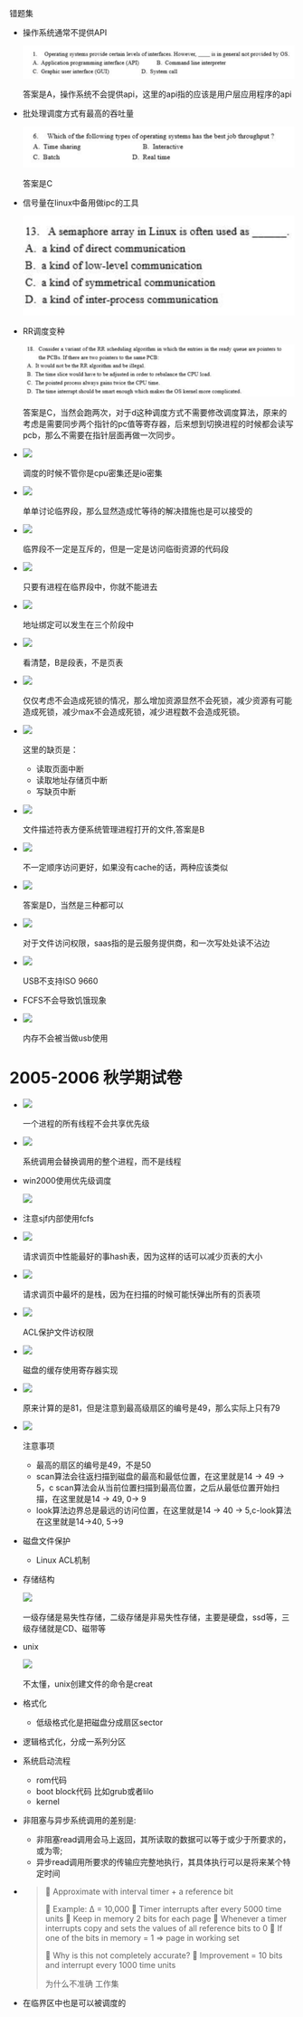 错题集

- 操作系统通常不提供API

  ![](https://raw.githubusercontent.com/workflowBot/image_bed/main/uPic/IgwnhC.png)

  答案是A，操作系统不会提供api，这里的api指的应该是用户层应用程序的api

- 批处理调度方式有最高的吞吐量

  ![](https://raw.githubusercontent.com/workflowBot/image_bed/main/uPic/VoAI3c.png)

  答案是C

- 信号量在linux中备用做ipc的工具

  ![](https://raw.githubusercontent.com/workflowBot/image_bed/main/uPic/v7jx4v.png)

- RR调度变种

  ![](https://raw.githubusercontent.com/workflowBot/image_bed/main/uPic/B0hQBw.png)

  答案是C，当然会跑两次，对于d这种调度方式不需要修改调度算法，原来的考虑是需要同步两个指针的pc值等寄存器，后来想到切换进程的时候都会读写pcb，那么不需要在指针层面再做一次同步。

- ![](https://hutao-image-bed.oss-cn-hangzhou.aliyuncs.com/uPic/yaiqTe.png)

  调度的时候不管你是cpu密集还是io密集

- ![](https://hutao-image-bed.oss-cn-hangzhou.aliyuncs.com/uPic/Bp1TYo.png)

  单单讨论临界段，那么显然造成忙等待的解决措施也是可以接受的

- ![](https://hutao-image-bed.oss-cn-hangzhou.aliyuncs.com/uPic/zSYYJr.png)

  临界段不一定是互斥的，但是一定是访问临街资源的代码段

- ![](https://hutao-image-bed.oss-cn-hangzhou.aliyuncs.com/uPic/4kKZb9.png)

  只要有进程在临界段中，你就不能进去

- ![](https://hutao-image-bed.oss-cn-hangzhou.aliyuncs.com/uPic/jU2FZ3.png)

  地址绑定可以发生在三个阶段中

- ![](https://hutao-image-bed.oss-cn-hangzhou.aliyuncs.com/uPic/r62AJM.png)

  看清楚，B是段表，不是页表

- ![](https://hutao-image-bed.oss-cn-hangzhou.aliyuncs.com/uPic/gor9IA.png)

  仅仅考虑不会造成死锁的情况，那么增加资源显然不会死锁，减少资源有可能造成死锁，减少max不会造成死锁，减少进程数不会造成死锁。

- ![](https://hutao-image-bed.oss-cn-hangzhou.aliyuncs.com/uPic/GDJqGx.png)

  这里的缺页是：

  	- 读取页面中断
  	- 读取地址存储页中断
  	- 写缺页中断

- ![](https://hutao-image-bed.oss-cn-hangzhou.aliyuncs.com/uPic/u9MHod.png)

  文件描述符表方便系统管理进程打开的文件,答案是B

- ![](https://hutao-image-bed.oss-cn-hangzhou.aliyuncs.com/uPic/xJPMR1.png)

  不一定顺序访问更好，如果没有cache的话，两种应该类似

- ![](https://hutao-image-bed.oss-cn-hangzhou.aliyuncs.com/uPic/MfTfGh.png)

  答案是D，当然是三种都可以

- ![](https://hutao-image-bed.oss-cn-hangzhou.aliyuncs.com/uPic/N6n9go.png)

  对于文件访问权限，saas指的是云服务提供商，和一次写处处读不沾边

- ![](https://hutao-image-bed.oss-cn-hangzhou.aliyuncs.com/uPic/lCZcOr.png)

  USB不支持ISO 9660

- FCFS不会导致饥饿现象

- ![](https://hutao-image-bed.oss-cn-hangzhou.aliyuncs.com/uPic/8S0VUO.png)

  内存不会被当做usb使用

# 2005-2006 秋学期试卷

- ![](https://hutao-image-bed.oss-cn-hangzhou.aliyuncs.com/uPic/zjTpnV.png)

  一个进程的所有线程不会共享优先级

- ![](https://hutao-image-bed.oss-cn-hangzhou.aliyuncs.com/uPic/gFctoS.png)

  系统调用会替换调用的整个进程，而不是线程

- win2000使用优先级调度

  ![](https://hutao-image-bed.oss-cn-hangzhou.aliyuncs.com/uPic/00Pswp.png)

- 注意sjf内部使用fcfs

- ![](https://hutao-image-bed.oss-cn-hangzhou.aliyuncs.com/uPic/gfwJTh.png)

  请求调页中性能最好的事hash表，因为这样的话可以减少页表的大小

- ![](https://hutao-image-bed.oss-cn-hangzhou.aliyuncs.com/uPic/QEF3JY.png)

  请求调页中最坏的是栈，因为在扫描的时候可能㤇弹出所有的页表项

- ![](https://hutao-image-bed.oss-cn-hangzhou.aliyuncs.com/uPic/iIdv5i.png)

  ACL保护文件访权限

- ![](https://hutao-image-bed.oss-cn-hangzhou.aliyuncs.com/uPic/9mhvf2.png)

  磁盘的缓存使用寄存器实现

- ![](https://hutao-image-bed.oss-cn-hangzhou.aliyuncs.com/uPic/SD70qM.png)

  原来计算的是81，但是注意到最高级扇区的编号是49，那么实际上只有79

- ![](https://hutao-image-bed.oss-cn-hangzhou.aliyuncs.com/uPic/xSvwn9.png)

  注意事项

  - 最高的扇区的编号是49，不是50
  - scan算法会往返扫描到磁盘的最高和最低位置，在这里就是14 -> 49 -> 5，c scan算法会从当前位置扫描到最高位置，之后从最低位置开始扫描，在这里就是14 -> 49, 0-> 9
  - look算法边界总是最远的访问位置，在这里就是14 -> 40 -> 5,c-look算法在这里就是14->40, 5->9
  
- 磁盘文件保护

  - Linux ACL机制

- 存储结构

  ![](https://hutao-image-bed.oss-cn-hangzhou.aliyuncs.com/uPic/jeEoaB.png)

  一级存储是易失性存储，二级存储是非易失性存储，主要是硬盘，ssd等，三级存储就是CD、磁带等

- unix

  ![](https://hutao-image-bed.oss-cn-hangzhou.aliyuncs.com/uPic/7uEOFn.png)

  不太懂，unix创建文件的命令是creat
  
- 格式化

  - 低级格式化是把磁盘分成扇区sector
- 逻辑格式化，分成一系列分区

- 系统启动流程
  - rom代码
  - boot block代码 比如grub或者lilo
  - kernel

- 非阻塞与异步系统调用的差别是:

  - 非阻塞read调用会马上返回，其所读取的数据可以等于或少于所要求的，或为零;
  - 异步read调用所要求的传输应完整地执行，其具体执行可以是将来某个特定时间

- >  Approximate with interval timer + a reference bit
  >
  >  Example: ∆ = 10,000
  >   Timer interrupts after every 5000 time units
  >   Keep in memory 2 bits for each page
  >   Whenever a timer interrupts copy and sets the values of all reference bits to 0  If one of the bits in memory = 1 ⇒ page in working set
  >
  >  Why is this not completely accurate?
  >   Improvement = 10 bits and interrupt every 1000 time units
  >
  > 为什么不准确 工作集

- 在临界区中也是可以被调度的
